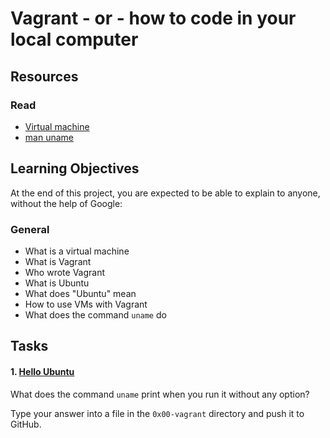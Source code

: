 # Vagrant - or - how to code in your local computer
## Resources
### Read
* [Virtual machine](https://en.wikipedia.org/wiki/Virtual_machine)
* [man uname](https://linux.die.net/man/1/uname)
## Learning Objectives
At the end of this project, you are expected to be able to explain to anyone, without the help of Google:
### General
* What is a virtual machine
* What is Vagrant
* Who wrote Vagrant
* What is Ubuntu
* What does "Ubuntu" mean
* How to use VMs with Vagrant
* What does the command `uname` do

## Tasks
#### 1. [Hello Ubuntu](https://github.com/najlae01/zero_day/blob/master/0x00-vagrant/0-hello_ubuntu)
What does the command `uname` print when you run it without any option?

Type your answer into a file in the `0x00-vagrant` directory and push it to GitHub.
